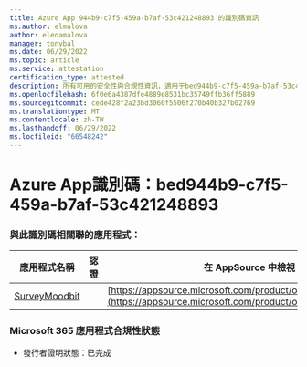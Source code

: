 ```yaml
---
title: Azure App 944b9-c7f5-459a-b7af-53c421248893 的識別碼資訊
ms.author: elmalova
author: elenamalova
manager: tonybal
ms.date: 06/29/2022
ms.topic: article
ms.service: attestation
certification_type: attested
description: 所有可用的安全性與合規性資訊，適用于bed944b9-c7f5-459a-b7af-53c421248893。
ms.openlocfilehash: 6f0e6a4387dfe4889e8531bc35749ffb36ff5889
ms.sourcegitcommit: cede428f2a23bd3060f5506f270b40b327b02769
ms.translationtype: MT
ms.contentlocale: zh-TW
ms.lasthandoff: 06/29/2022
ms.locfileid: "66548242"
---
```

# <a name="azure-app-id-bed944b9-c7f5-459a-b7af-53c421248893"></a>Azure App識別碼：bed944b9-c7f5-459a-b7af-53c421248893


### <a name="apps-associated-with-this-id"></a>與此識別碼相關聯的應用程式：
| **應用程式名稱** | **認證** | **在 AppSource 中檢視** |
|--------------|---------------|-----------------------|
| [SurveyMoodbit](../forward/WA200003925.md) |  | [https://appsource.microsoft.com/product/office/WA200003925](https://appsource.microsoft.com/product/office/WA200003925) |

### <a name="microsoft-365-app-compliance-status"></a>Microsoft 365 應用程式合規性狀態
- 發行者證明狀態：已完成
